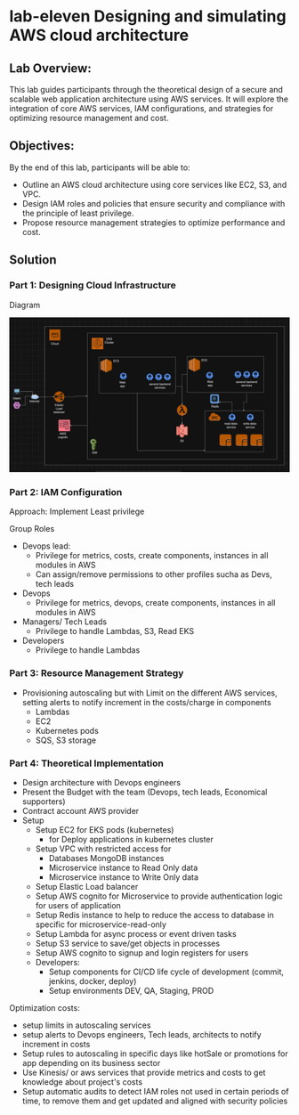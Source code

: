 # lab-eleven Designing and simulating AWS cloud architecture

## Lab Overview:
This lab guides participants through the theoretical design of a secure and scalable web application architecture using AWS services. It will explore the integration of core AWS services, IAM configurations, and strategies for optimizing resource management and cost.

## Objectives:
By the end of this lab, participants will be able to:

* Outline an AWS cloud architecture using core services like EC2, S3, and VPC.
* Design IAM roles and policies that ensure security and compliance with the principle of least privilege.
* Propose resource management strategies to optimize performance and cost.



## Solution

### Part 1: Designing Cloud Infrastructure

Diagram

![img.png](img.png)

### Part 2: IAM Configuration

Approach: 
Implement Least privilege 

Group Roles

* Devops lead: 
  * Privilege for metrics, costs, create components, instances in all modules in AWS
  * Can assign/remove permissions to other profiles sucha as Devs, tech leads
* Devops
  * Privilege for metrics, devops, create components, instances in all modules in AWS
* Managers/ Tech Leads
  * Privilege to handle Lambdas, S3, Read EKS
* Developers
  * Privilege to handle Lambdas


### Part 3: Resource Management Strategy

* Provisioning autoscaling but with Limit on the different AWS services, setting alerts to notify increment in the costs/charge in components
  * Lambdas
  * EC2
  * Kubernetes pods
  * SQS, S3 storage

### Part 4: Theoretical Implementation

* Design architecture with Devops engineers
* Present the Budget with the team (Devops, tech leads, Economical supporters)
* Contract account AWS provider
* Setup 
  * Setup EC2 for EKS pods (kubernetes)
    * for Deploy applications in kubernetes cluster
  * Setup VPC with restricted access for
    * Databases MongoDB instances
    * Microservice instance to Read Only data
    * Microservice instance to Write Only data
  * Setup Elastic Load balancer
  * Setup AWS cognito for Microservice to provide authentication logic for users of application
  * Setup Redis instance to help to reduce the access to database in specific for microservice-read-only
  * Setup Lambda for async process or event driven tasks
  * Setup S3 service to save/get objects in processes
  * Setup AWS cognito to signup and login registers for users
  * Developers: 
    * Setup components for CI/CD life cycle of development (commit, jenkins, docker, deploy)
    * Setup environments DEV, QA, Staging, PROD 

Optimization costs: 
* setup limits in autoscaling services
* setup alerts to Devops engineers,  Tech leads, architects to notify increment in costs
* Setup rules to autoscaling in specific days like hotSale or promotions for app depending on its business sector
* Use Kinesis/ or aws services that provide metrics and costs to get knowledge about project's costs
* Setup automatic audits to detect IAM roles not used in certain periods of time, to remove them and get updated and aligned with security policies

